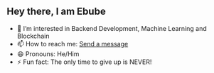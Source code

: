## Hey there, I am Ebube

<!--
**iamebube-ekpe/iamebube-ekpe** is a ✨ _special_ ✨ repository because its `README.md` (this file) appears on your GitHub profile.

Here are some ideas to get you started:
-->

- 🌱 I’m interested in Backend Development, Machine Learning and Blockchain
- 📫 How to reach me: [Send a message](https://evel-portfolio.herokuapp.com/#contact)
- 😄 Pronouns: He/Him
- ⚡ Fun fact: The only time to give up is <emphasis>NEVER!</emphasis>

